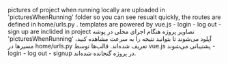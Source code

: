 pictures of project when running locally are uploaded in 'picturesWhenRunning' folder so you can see resualt quickly, 
the routes are defined in home/urls.py . templates are powered by  vue.js - login - log out - sign up are inclided in project
تصاویر پروژه هنگام اجرای محلی در پوشه 'picturesWhenRunning' آپلود می‌شوند تا بتوانید نتیجه را به سرعت مشاهده کنید،
مسیرها در home/urls.py تعریف شده‌اند. قالب‌ها توسط vue.js پشتیبانی می‌شوند - login - log out - signup در پروژه گنجانده شده‌اند.
